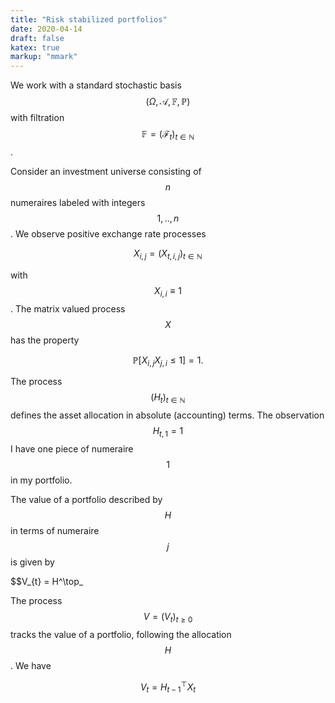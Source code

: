 ```yaml
---
title: "Risk stabilized portfolios"
date: 2020-04-14
draft: false
katex: true
markup: "mmark"
---
```


We work with a standard stochastic basis $$(\Omega, \mathcal A, \mathbb F, \mathbb P)$$ with filtration 
$$\mathbb F = (\mathcal F_{t})_{t\in\mathbb N}$$.

Consider an investment universe consisting of $$n$$ numeraires labeled with integers
$$1,..,n$$. We observe positive exchange rate processes

$$X_{i,j} =  (X_{t,i,j})_{t\in\mathbb N}$$

with $$X_{i,i} \equiv 1$$. The matrix valued process $$X$$ has the property 

$$\mathbb P[X_{i,j} X_{j,i} \leq 1] = 1.$$

The process $$(H_t)_{t\in\mathbb N}$$ defines the asset allocation in absolute (accounting) terms.
The observation $$H_{t,1} = 1$$ I have one piece of numeraire $$1$$ in my portfolio. 

The value of a portfolio described by $$H$$ in terms of numeraire $$j$$ is given by

$$V_{t} = H^\top_

The process $$V = (V_t)_{t\geq 0}$$ tracks the value of a portfolio, following the
allocation $$H$$. We have

$$V_t = H^\top_{t-1} X_t$$
 




